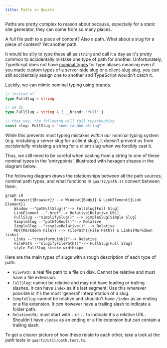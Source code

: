 ```yaml
---
title: Paths in Quartz
---
```


Paths are pretty complex to reason about because, especially for a static site generator, they can come from so many places.

A full file path to a piece of content? Also a path. What about a slug for a piece of content? Yet another path.

It would be silly to type these all as `string` and call it a day as it's pretty common to accidentally mistake one type of path for another. Unfortunately, TypeScript does not have [nominal types](https://en.wikipedia.org/wiki/Nominal_type_system) for type aliases meaning even if you made custom types of a server-side slug or a client-slug slug, you can still accidentally assign one to another and TypeScript wouldn't catch it.

Luckily, we can mimic nominal typing using [brands](https://www.typescriptlang.org/play#example/nominal-typing).

```typescript
// instead of
type FullSlug = string

// we do
type FullSlug = string & { __brand: "full" }

// that way, the following will fail typechecking
const slug: FullSlug = "some random string"
```

While this prevents most typing mistakes _within_ our nominal typing system (e.g. mistaking a server slug for a client slug), it doesn't prevent us from _accidentally_ mistaking a string for a client slug when we forcibly cast it.

Thus, we still need to be careful when casting from a string to one of these nominal types in the 'entrypoints', illustrated with hexagon shapes in the diagram below.

The following diagram draws the relationships between all the path sources, nominal path types, and what functions in `quartz/path.ts` convert between them.

```mermaid
graph LR
    Browser{{Browser}} --> Window{{Body}} & LinkElement{{Link Element}}
    Window --"getFullSlug()"--> FullSlug[Full Slug]
    LinkElement --".href"--> Relative[Relative URL]
    FullSlug --"simplifySlug()" --> SimpleSlug[Simple Slug]
    SimpleSlug --"pathToRoot()"--> Relative
    SimpleSlug --"resolveRelative()" --> Relative
    MD{{Markdown File}} --> FilePath{{File Path}} & Links[Markdown links]
    Links --"transformLink()"--> Relative
    FilePath --"slugifyFilePath()"--> FullSlug[Full Slug]
    style FullSlug stroke-width:4px
```

Here are the main types of slugs with a rough description of each type of path:

- `FilePath`: a real file path to a file on disk. Cannot be relative and must have a file extension.
- `FullSlug`: cannot be relative and may not have leading or trailing slashes. It can have `index` as it's last segment. Use this wherever possible is it's the most 'general' interpretation of a slug.
- `SimpleSlug`: cannot be relative and shouldn't have `/index` as an ending or a file extension. It _can_ however have a trailing slash to indicate a folder path.
- `RelativeURL`: must start with `.` or `..` to indicate it's a relative URL. Shouldn't have `/index` as an ending or a file extension but can contain a trailing slash.

To get a clearer picture of how these relate to each other, take a look at the path tests in `quartz/util/path.test.ts`.
